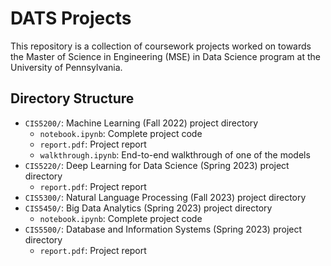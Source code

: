 # DATS Projects
This repository is a collection of coursework projects worked on towards the Master of Science in Engineering (MSE) in Data Science program at the University of Pennsylvania.

## Directory Structure
- `CIS5200/`: Machine Learning (Fall 2022) project directory
    - `notebook.ipynb`: Complete project code
    - `report.pdf`: Project report
    - `walkthrough.ipynb`: End-to-end walkthrough of one of the models
- `CIS5220/`: Deep Learning for Data Science (Spring 2023) project directory
    - `report.pdf`: Project report
- `CIS5300/`: Natural Language Processing (Fall 2023) project directory
- `CIS5450/`: Big Data Analytics (Spring 2023) project directory
    - `notebook.ipynb`: Complete project code
- `CIS5500/`: Database and Information Systems (Spring 2023) project directory
    - `report.pdf`: Project report